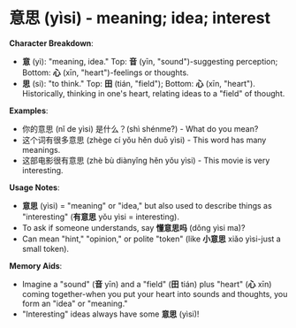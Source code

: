 # **意思 (yìsi) - meaning; idea; interest**

**Character Breakdown**:  
- **意** (yì): "meaning, idea." Top: **音** (yīn, "sound")-suggesting perception; Bottom: **心** (xīn, "heart")-feelings or thoughts.  
- **思** (si): "to think." Top: **田** (tián, "field"); Bottom: **心** (xīn, "heart"). Historically, thinking in one's heart, relating ideas to a "field" of thought.

**Examples**:  
- 你的意思 (nǐ de yìsi) 是什么？(shì shénme?) - What do you mean?  
- 这个词有很多意思 (zhège cí yǒu hěn duō yìsi) - This word has many meanings.  
- 这部电影很有意思 (zhè bù diànyǐng hěn yǒu yìsi) - This movie is very interesting.

**Usage Notes**:  
- **意思** (yìsi) = "meaning" or "idea," but also used to describe things as "interesting" (**有意思** yǒu yìsi = interesting).  
- To ask if someone understands, say **懂意思吗** (dǒng yìsi ma)?  
- Can mean "hint," "opinion," or polite "token" (like **小意思** xiǎo yìsi-just a small token).

**Memory Aids**:  
- Imagine a "sound" (**音** yīn) and a "field" (**田** tián) plus "heart" (**心** xīn) coming together-when you put your heart into sounds and thoughts, you form an "idea" or "meaning."  
- "Interesting" ideas always have some **意思** (yìsi)!